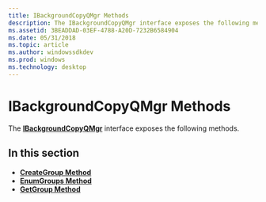 ```yaml
---
title: IBackgroundCopyQMgr Methods
description: The IBackgroundCopyQMgr interface exposes the following methods.
ms.assetid: 3BEADDAD-03EF-4788-A20D-7232B6584904
ms.date: 05/31/2018
ms.topic: article
ms.author: windowssdkdev
ms.prod: windows
ms.technology: desktop
---
```


# IBackgroundCopyQMgr Methods

The [**IBackgroundCopyQMgr**](/windows/win32/Qmgr/nn-qmgr-ibackgroundcopyqmgr?branch=master) interface exposes the following methods.

## In this section

-   [**CreateGroup Method**](/windows/win32/Qmgr/nf-qmgr-ibackgroundcopyqmgr-creategroup?branch=master)
-   [**EnumGroups Method**](/windows/win32/Qmgr/nf-qmgr-ibackgroundcopyqmgr-enumgroups?branch=master)
-   [**GetGroup Method**](/windows/win32/Qmgr/nf-qmgr-ibackgroundcopyqmgr-getgroup?branch=master)

 

 




